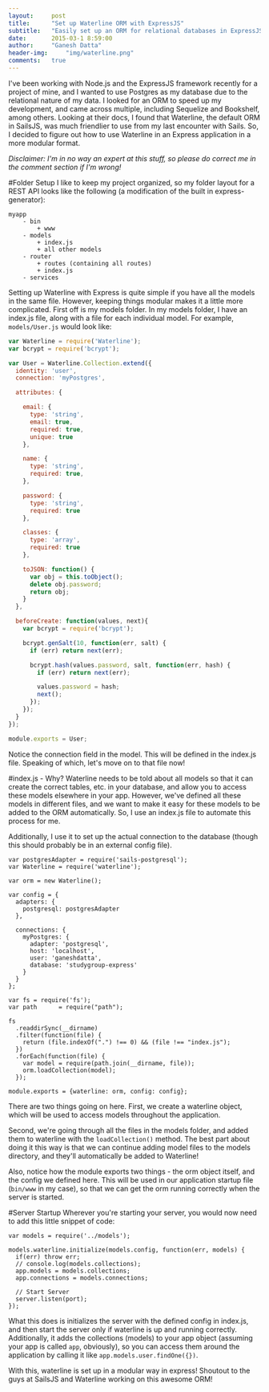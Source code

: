 ```yaml
---
layout:     post
title:      "Set up Waterline ORM with ExpressJS"
subtitle:   "Easily set up an ORM for relational databases in ExpressJS."
date:       2015-03-1 8:59:00
author:     "Ganesh Datta"
header-img:     "img/waterline.png"
comments:   true
---
```


I've been working with Node.js and the ExpressJS framework recently for a project of mine, and I wanted to use Postgres as my database due to the relational nature of my data. I looked for an ORM to speed up my development, and came across multiple, including Sequelize and Bookshelf, among others. Looking at their docs, I found that Waterline, the default ORM in SailsJS, was much friendlier to use from my last encounter with Sails. So, I decided to figure out how to use Waterline in an Express application in a more modular format. 

*Disclaimer: I'm in no way an expert at this stuff, so please do correct me in the comment section if I'm wrong!*

#Folder Setup
I like to keep my project organized, so my folder layout for a REST API looks like the following (a modification of the built in express-generator):

~~~
myapp
    - bin
        + www
    - models
        + index.js
        + all other models
    - router
        + routes (containing all routes)
        + index.js
    - services
~~~

Setting up Waterline with Express is quite simple if you have all the models in the same file. However, keeping things modular makes it a little more complicated. First off is my models folder. In my models folder, I have an index.js file, along with a file for each individual model. For example, `models/User.js` would look like:

~~~ javascript
var Waterline = require('Waterline');
var bcrypt = require('bcrypt');

var User = Waterline.Collection.extend({
  identity: 'user',
  connection: 'myPostgres',

  attributes: {

    email: {
      type: 'string',
      email: true,
      required: true,
      unique: true
    },

    name: {
      type: 'string',
      required: true,
    },

    password: {
      type: 'string',
      required: true
    },

    classes: {
      type: 'array',
      required: true
    },

    toJSON: function() {
      var obj = this.toObject();
      delete obj.password;
      return obj;
    }   
  },

  beforeCreate: function(values, next){
    var bcrypt = require('bcrypt');

    bcrypt.genSalt(10, function(err, salt) {
      if (err) return next(err);

      bcrypt.hash(values.password, salt, function(err, hash) {
        if (err) return next(err);

        values.password = hash;
        next();
      });
    });
  }
});

module.exports = User;
~~~

Notice the connection field in the model. This will be defined in the index.js file. Speaking of which, let's move on to that file now!

#index.js - Why?
Waterline needs to be told about all models so that it can create the correct tables, etc. in your database, and allow you to access these models elsewhere in your app. However, we've defined all these models in different files, and we want to make it easy for these models to be added to the ORM automatically. So, I use an index.js file to automate this process for me. 

Additionally, I use it to set up the actual connection to the database (though this should probably be in an external config file).

~~~
var postgresAdapter = require('sails-postgresql');
var Waterline = require('waterline');

var orm = new Waterline();

var config = {
  adapters: {
    postgresql: postgresAdapter
  },

  connections: {
    myPostgres: {
      adapter: 'postgresql',
      host: 'localhost',
      user: 'ganeshdatta',
      database: 'studygroup-express'
    }
  }
};

var fs = require('fs');
var path      = require("path");

fs
  .readdirSync(__dirname)
  .filter(function(file) {
    return (file.indexOf(".") !== 0) && (file !== "index.js");
  })
  .forEach(function(file) {
    var model = require(path.join(__dirname, file));
    orm.loadCollection(model);
  });

module.exports = {waterline: orm, config: config};
~~~

There are two things going on here. First, we create a waterline object, which will be used to access models throughout the application.

Second, we're going through all the files in the models folder, and added them to waterline with the `loadCollection()` method. The best part about doing it this way is that we can continue adding model files to the models directory, and they'll automatically be added to Waterline!

Also, notice how the module exports two things - the orm object itself, and the config we defined here. This will be used in our application startup file (`bin/www` in my case), so that we can get the orm running correctly when the server is started. 

#Server Startup
Wherever you're starting your server, you would now need to add this little snippet of code:

~~~
var models = require('../models');

models.waterline.initialize(models.config, function(err, models) {
  if(err) throw err;
  // console.log(models.collections);
  app.models = models.collections;
  app.connections = models.connections;
 
  // Start Server
  server.listen(port);
});
~~~

What this does is initializes the server with the defined config in index.js, and then start the server only if waterline is up and running correctly. Additionally, it adds the collections (models) to your app object (assuming your app is called `app`, obviously), so you can access them around the application by calling it like `app.models.user.findOne({})`.

With this, waterline is set up in a modular way in express! Shoutout to the guys at SailsJS and Waterline working on this awesome ORM!